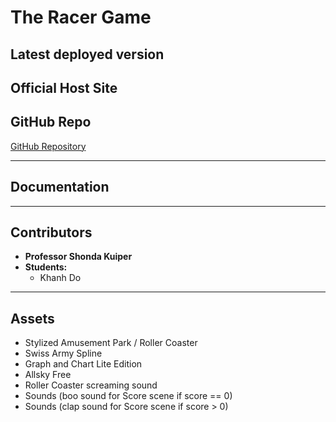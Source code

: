 # The Racer Game

## Latest deployed version

## Official Host Site

## GitHub Repo

[GitHub Repository]([https://github.com/khanhdo05/roller-coaster-unity-game](https://github.com/raychu23/Epidemic/tree/main))

---

## Documentation

---

## Contributors

- **Professor Shonda Kuiper**
- **Students:**
  - Khanh Do

---

## Assets

- Stylized Amusement Park / Roller Coaster
- Swiss Army Spline
- Graph and Chart Lite Edition
- Allsky Free
- Roller Coaster screaming sound
- Sounds (boo sound for Score scene if score == 0)
- Sounds (clap sound for Score scene if score > 0)
